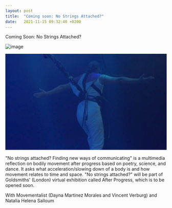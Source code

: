 ```yaml
---
layout: post
title:  "Coming soon: No Strings Attached?"
date:   2021-11-15 09:32:40 +0200
---
```


Coming Soon: No Strings Attached?



![image](https://user-images.githubusercontent.com/90840779/144761282-006427a8-f3f2-4551-9ed4-af4480884623.png)



![No Strings Attached](/assets/no-strings-attached.png)

"No strings attached? Finding new ways of communicating" is a multimedia reflection on bodily movement after progress based on poetry, science, and dance. It asks what acceleration/slowing down of a body is and how movement relates to time and space. "No strings attached?" will be part of Goldsmiths' (London) virtual exhibition called After Progress, which is to be opened soon.

With Movementalist (Dayna Martinez Morales and Vincent Verburg) and Natalia Helena Salloum
